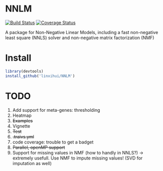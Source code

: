 # NNLM

[![Build Status](https://api.travis-ci.org/linxihui/NNLM.png?branch=master)](https://travis-ci.org/linxihui/NNLM)
[![Coverage Status](http://codecov.io/github/linxihui/NNLM/coverage.svg?branch=master)](http://codecov.io/github/linxihui/NNLM?branch=master)

A package for Non-Negative Linear Models, including a fast non-negative least square (NNLS) solver and non-negative matrix factorization (NMF)

# Install

```r
library(devtools)
install_github('linxihui/NNLM')
```

# TODO
1. Add support for meta-genes: thresholding
2. Heatmap
3. ~~Examples~~
4. Vignette
5. ~~Test~~
6. ~~.traivs.yml~~
7. code coverage: trouble to get a badget 
8. ~~Parallel, openMP support~~
9. Support for missing values in NMF (how to handly in NNLS?) -> extremely usefull. Use NMF to impute missing values! (SVD for imputation as well)
